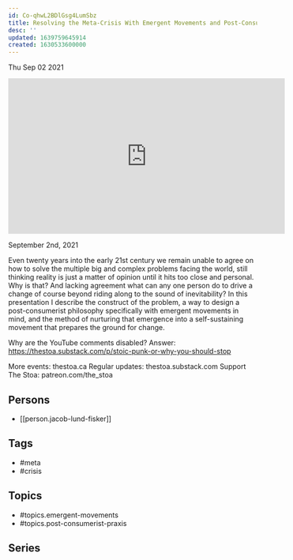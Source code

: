 ```yaml
---
id: Co-qhwL2BDlGsg4LumSbz
title: Resolving the Meta-Crisis With Emergent Movements and Post-Consumerist Praxis
desc: ''
updated: 1639759645914
created: 1630533600000
---
```





Thu Sep 02 2021

<iframe width="560" height="315" src="https://www.youtube.com/embed/0MGQgQZHx1Q" title="Resolving the Meta-Crisis With Emergent Movements and Post-Consumerist Praxis w/ Jacob Lund Fisker" frameborder="0" allow="accelerometer; autoplay; clipboard-write; encrypted-media; gyroscope; picture-in-picture" allowfullscreen ></iframe>

September 2nd, 2021

Even twenty years into the early 21st century we remain unable to agree on how to solve the multiple big and complex problems facing the world, still thinking reality is just a matter of opinion until it hits too close and personal. Why is that? And lacking agreement what can any one person do to drive a change of course beyond riding along to the sound of inevitability? In this presentation I describe the construct of the problem, a way to design a post-consumerist philosophy specifically with emergent movements in mind, and the method of nurturing that emergence into a self-sustaining movement that prepares the ground for change.

Why are the YouTube comments disabled? Answer: https://thestoa.substack.com/p/stoic-punk-or-why-you-should-stop

More events: thestoa.ca
Regular updates: thestoa.substack.com
Support The Stoa: patreon.com/the_stoa

## Persons

- [[person.jacob-lund-fisker]]

## Tags

- #meta
- #crisis

## Topics

- #topics.emergent-movements
- #topics.post-consumerist-praxis

## Series



